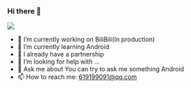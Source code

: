 ### Hi there 👋
[![](https://img.shields.io/badge/个人博客-Android笔记-green.svg)](https://brokes6.github.io)
- 🔭 I’m currently working on BiliBili(In production)
- 🌱 I’m currently learning Android
- 👯 I already have a partnership
- 🤔 I’m looking for help with ...
- 💬 Ask me about You can try to ask me something Android
- 📫 How to reach me: 619199091@qq.com
